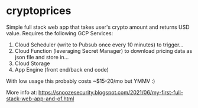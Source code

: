 # cryptoprices

Simple full stack web app that takes user's crypto amount and returns USD value.  Requires the following GCP Services:

1. Cloud Scheduler (write to Pubsub once every 10 minutes) to trigger...
2. Cloud Function (leveraging Secret Manager) to download pricing data as json file and store in...
3. Cloud Storage
4. App Engine (front end/back end code)

With low usage this probably costs ~$15-20/mo but YMMV :)

More info at: https://snoozesecurity.blogspot.com/2021/06/my-first-full-stack-web-app-and-of.html